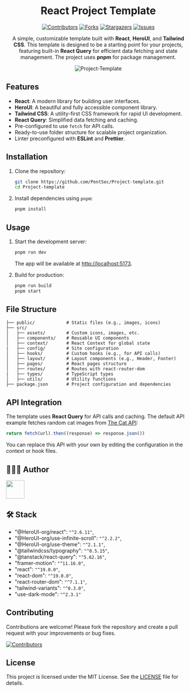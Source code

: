 <div align="center">

# React Project Template

[![Contributors][contributors-shield]][contributors-url]
[![Forks][forks-shield]][forks-url]
[![Stargazers][stars-shield]][stars-url]
[![Issues][issues-shield]][issues-url]

A simple, customizable template built with **React**, **HeroUI**, and **Tailwind CSS**. This template is designed to be a starting point for your projects, featuring built-in **React Query** for efficient data fetching and state management. The project uses **pnpm** for package management.

![Project-Template](https://github.com/user-attachments/assets/3c32269d-f624-4ae5-bc5d-9b0b7f005abc)


</div>

## Features

-   **React**: A modern library for building user interfaces.
-   **HeroUI**: A beautiful and fully accessible component library.
-   **Tailwind CSS**: A utility-first CSS framework for rapid UI development.
-   **React Query**: Simplified data fetching and caching.
-   Pre-configured to use `fetch` for API calls.
-   Ready-to-use folder structure for scalable project organization.
-   Linter preconfigured with **ESLint** and **Prettier**.

## Installation

1. Clone the repository:

    ```bash
    git clone https://github.com/PentSec/Project-template.git
    cd Project-template
    ```

2. Install dependencies using `pnpm`:

    ```bash
    pnpm install
    ```

## Usage

1. Start the development server:

    ```bash
    pnpm run dev
    ```

    The app will be available at [http://localhost:5173](http://localhost:5173).

2. Build for production:

    ```bash
    pnpm run build
    pnpm start
    ```

## File Structure

```plaintext
├── public/            # Static files (e.g., images, icons)
├── src/
│   ├── assets/        # Custom icons, images, etc.
│   ├── components/    # Reusable UI components
│   ├── context/       # React Context for global state
|   ├── config/        # Site configuration
│   ├── hooks/         # Custom hooks (e.g., for API calls)
│   ├── layout/        # Layout components (e.g., Header, Footer)
│   ├── pages/         # React pages structure
│   ├── routes/        # Routes with react-router-dom
|   ├── types/         # TypeScript types
│   ├── utils/         # Utility functions
├── package.json       # Project configuration and dependencies
```

## API Integration

The template uses **React Query** for API calls and caching. The default API example fetches random cat images from [The Cat API](https://thecatapi.com/):

```typescript
return fetch(url).then((response) => response.json())
```

You can replace this API with your own by editing the configuration in the context or hook files.

## 👩🏽‍💻 Author

<a href="https://github.com/pentsec">
   <img width="50px" src="https://avatars.githubusercontent.com/u/11955573?v=4" />
</a>

## 🛠️ Stack

-   "@HeroUI-org/react": `"^2.6.11"`,
-   "@HeroUI-org/use-infinite-scroll": `"^2.2.2"`,
-   "@HeroUI-org/use-theme": `"^2.1.1"`,
-   "@tailwindcss/typography": `"^0.5.15"`,
-   "@tanstack/react-query": `"^5.62.16"`,
-   "framer-motion": `"^11.16.0"`,
-   "react": `"^19.0.0"`,
-   "react-dom": `"^19.0.0"`,
-   "react-router-dom": `"^7.1.1"`,
-   "tailwind-variants": `"^0.3.0"`,
-   "use-dark-mode": `"^2.3.1"`

## Contributing

Contributions are welcome! Please fork the repository and create a pull request with your improvements or bug fixes.

[![Contributors](https://contrib.rocks/image?repo=PentSec/Project-template)](https://github.com/PentSec/Project-template/graphs/contributors)

## License

This project is licensed under the MIT License. See the [LICENSE](https://opensource.org/license/mit) file for details.

[contributors-shield]: https://img.shields.io/github/contributors/PentSec/Project-template.svg?style=for-the-badge
[contributors-url]: https://github.com/PentSec/Project-template/graphs/contributors
[forks-shield]: https://img.shields.io/github/forks/PentSec/Project-template.svg?style=for-the-badge
[forks-url]: https://github.com/PentSec/Project-template/network/members
[stars-shield]: https://img.shields.io/github/stars/PentSec/Project-template.svg?style=for-the-badge
[stars-url]: https://github.com/PentSec/Project-template/stargazers
[issues-shield]: https://img.shields.io/github/issues/PentSec/Project-template.svg?style=for-the-badge
[issues-url]: https://github.com/PentSec/Project-template/issues
